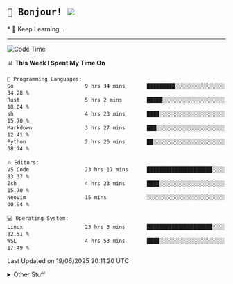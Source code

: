 
<h2>
    <samp>🎉 Bonjour!  <img src="https://media.giphy.com/media/mGcNjsfWAjY5AEZNw6/giphy.gif" width="50"></samp>
</h2>
* 🧐 Keep Learning...
<hr>

<!--START_SECTION:waka-->
![Code Time](http://img.shields.io/badge/Code%20Time-3%2C914%20hrs%2031%20mins-blue)

📊 **This Week I Spent My Time On** 

```text
💬 Programming Languages: 
Go                       9 hrs 34 mins       █████████░░░░░░░░░░░░░░░░   34.28 % 
Rust                     5 hrs 2 mins        █████░░░░░░░░░░░░░░░░░░░░   18.04 % 
sh                       4 hrs 23 mins       ████░░░░░░░░░░░░░░░░░░░░░   15.70 % 
Markdown                 3 hrs 27 mins       ███░░░░░░░░░░░░░░░░░░░░░░   12.41 % 
Python                   2 hrs 26 mins       ██░░░░░░░░░░░░░░░░░░░░░░░   08.74 % 

🔥 Editors: 
VS Code                  23 hrs 17 mins      █████████████████████░░░░   83.37 % 
Zsh                      4 hrs 23 mins       ████░░░░░░░░░░░░░░░░░░░░░   15.70 % 
Neovim                   15 mins             ░░░░░░░░░░░░░░░░░░░░░░░░░   00.94 % 

💻 Operating System: 
Linux                    23 hrs 3 mins       █████████████████████░░░░   82.51 % 
WSL                      4 hrs 53 mins       ████░░░░░░░░░░░░░░░░░░░░░   17.49 % 
```


 Last Updated on 19/06/2025 20:11:20 UTC
<!--END_SECTION:waka-->

<details >
    <summary>Other Stuff</summary>
<p align="center">
    <img src="https://api.githubtrends.io/user/svg/XmchxUp/langs?time_range=one_year&include_private=True&theme=classic" />
    <img src="https://api.githubtrends.io/user/svg/XmchxUp/repos?time_range=one_year&include_private=True&theme=classic" />
</p>

<table align="center">
  <tr>
    <td width="50%">
     <img width="100%" src="./github-metrics.svg">
    </td>
    <td width="50%">
     <img width="100%" src="./github-metrics/achievements.compact.svg" />
     <img width="100%" src="./github-metrics/wakatime.svg" />
     <img width="100%" src="./github-metrics/stars.svg" />
     <img width="100%" src="https://github-profile-trophy.vercel.app/?username=xmchxup" />
     <img height="110rem" src="https://github-readme-stats.vercel.app/api?username=xmchxup&hide_border=true&show_icons=true&include_all_commits=true&bg_color=0,EC6C6C,FFD479,FFFC79,73FA79&theme=graywhite&locale=en" />
     <img height="110rem" src="https://github-readme-stats.vercel.app/api/top-langs/?username=xmchxup&hide=css,scss,html&langs_count=8&hide_border=true&layout=compact&bg_color=0,73FA79,73FDFF,D783FF&theme=graywhite&locale=en" />
     <img width="100%" src="https://github-readme-streak-stats.herokuapp.com/?user=XmchxUp" />
    </td>
  </tr>
</table>

<!-- GitHub Activity Graph -->
<!--
<table align="center">
  <tr>
    <td colspan="2">
      <img width="100%" src="https://github-readme-activity-graph.vercel.app/graph?username=xmchxup&area=true&hide_border=true&theme=redical" />
    </td>
  </tr>
</table>

</details>
-->

<hr>


<p align="center">
    <i>You can learn anything!</i>
    <p align="center">
        <img src="https://visitor-badge.laobi.icu/badge?page_id=xmchxup" alt="visitor badge"/>       
    </p>
</p>

<!--
<picture>
  <source media="(prefers-color-scheme: dark)" srcset="https://raw.githubusercontent.com/XmchxUp/XmchxUp/output/github-snake-dark.svg" />
  <source media="(prefers-color-scheme: light)" srcset="https://raw.githubusercontent.com/XmchxUp/XmchxUp/output/github-snake.svg" />
  <img alt="github-snake" src="https://raw.githubusercontent.com/XmchxUp/XmchxUp/output/github-snake.svg" />
</picture>
-->
